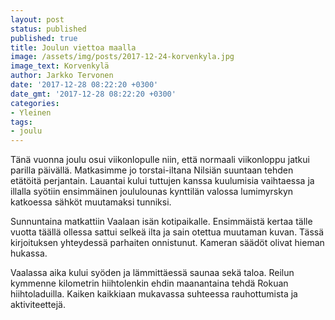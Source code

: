 ```yaml
---
layout: post
status: published
published: true
title: Joulun viettoa maalla
image: /assets/img/posts/2017-12-24-korvenkyla.jpg
image_text: Korvenkylä
author: Jarkko Tervonen
date: '2017-12-28 08:22:20 +0300'
date_gmt: '2017-12-28 08:22:20 +0300'
categories:
- Yleinen
tags:
- joulu
---
```

Tänä vuonna joulu osui viikonlopulle niin, että normaali viikonloppu jatkui parilla päivällä. Matkasimme jo torstai-iltana Nilsiän suuntaan tehden etätöitä perjantain. Lauantai kului tuttujen kanssa kuulumisia vaihtaessa ja illalla syötiin ensimmäinen joululounas kynttilän valossa lumimyrskyn katkoessa sähköt muutamaksi tunniksi.

Sunnuntaina matkattiin Vaalaan isän kotipaikalle. Ensimmäistä kertaa tälle vuotta täällä ollessa sattui selkeä ilta ja sain otettua muutaman kuvan. Tässä kirjoituksen yhteydessä parhaiten onnistunut. Kameran säädöt olivat hieman hukassa.

Vaalassa aika kului syöden ja lämmittäessä saunaa sekä taloa. Reilun kymmenne kilometrin hiihtolenkin ehdin maanantaina tehdä Rokuan hiihtoladuilla. Kaiken kaikkiaan mukavassa suhteessa rauhottumista ja aktiviteettejä.
